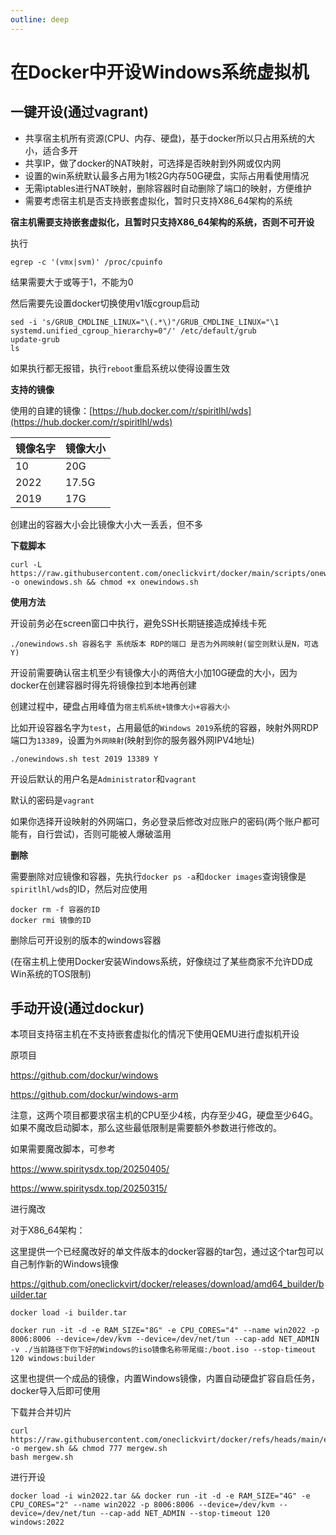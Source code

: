 ```yaml
---
outline: deep
---
```


# 在Docker中开设Windows系统虚拟机

## 一键开设(通过vagrant)

- 共享宿主机所有资源(CPU、内存、硬盘)，基于docker所以只占用系统的大小，适合多开
- 共享IP，做了docker的NAT映射，可选择是否映射到外网或仅内网
- 设置的win系统默认最多占用为1核2G内存50G硬盘，实际占用看使用情况
- 无需iptables进行NAT映射，删除容器时自动删除了端口的映射，方便维护
- 需要考虑宿主机是否支持嵌套虚拟化，暂时只支持X86_64架构的系统

**宿主机需要支持嵌套虚拟化，且暂时只支持X86_64架构的系统，否则不可开设**

执行

```
egrep -c '(vmx|svm)' /proc/cpuinfo
```

结果需要大于或等于1，不能为0

然后需要先设置docker切换使用v1版cgroup启动

```
sed -i 's/GRUB_CMDLINE_LINUX="\(.*\)"/GRUB_CMDLINE_LINUX="\1 systemd.unified_cgroup_hierarchy=0"/' /etc/default/grub
update-grub
ls
```

如果执行都无报错，执行```reboot```重启系统以使得设置生效

**支持的镜像**

使用的自建的镜像：[https://hub.docker.com/r/spiritlhl/wds](https://hub.docker.com/r/spiritlhl/wds)

| 镜像名字 | 镜像大小   |
|---------|--------|
| 10      | 20G    |
| 2022    | 17.5G  |
| 2019    | 17G    |

创建出的容器大小会比镜像大小大一丢丢，但不多

**下载脚本**

```
curl -L https://raw.githubusercontent.com/oneclickvirt/docker/main/scripts/onewindows.sh -o onewindows.sh && chmod +x onewindows.sh
```

**使用方法**

开设前务必在screen窗口中执行，避免SSH长期链接造成掉线卡死

```
./onewindows.sh 容器名字 系统版本 RDP的端口 是否为外网映射(留空则默认是N，可选Y)
```

开设前需要确认宿主机至少有镜像大小的两倍大小加10G硬盘的大小，因为docker在创建容器时得先将镜像拉到本地再创建

创建过程中，硬盘占用峰值为```宿主机系统+镜像大小+容器大小```

比如开设容器名字为```test```，占用最低的```Windows 2019```系统的容器，映射外网RDP端口为```13389```，设置为```外网映射```(映射到你的服务器外网IPV4地址)

```
./onewindows.sh test 2019 13389 Y
```

开设后默认的用户名是```Administrator```和```vagrant```

默认的密码是```vagrant```

如果你选择开设映射的外网端口，务必登录后修改对应账户的密码(两个账户都可能有，自行尝试)，否则可能被人爆破滥用

**删除**

需要删除对应镜像和容器，先执行```docker ps -a```和```docker images```查询镜像是```spiritlhl/wds```的ID，然后对应使用

```
docker rm -f 容器的ID
docker rmi 镜像的ID
```

删除后可开设别的版本的windows容器

(在宿主机上使用Docker安装Windows系统，好像绕过了某些商家不允许DD成Win系统的TOS限制)

## 手动开设(通过dockur)

本项目支持宿主机在不支持嵌套虚拟化的情况下使用QEMU进行虚拟机开设

原项目

https://github.com/dockur/windows

https://github.com/dockur/windows-arm

注意，这两个项目都要求宿主机的CPU至少4核，内存至少4G，硬盘至少64G。如果不魔改启动脚本，那么这些最低限制是需要额外参数进行修改的。

如果需要魔改脚本，可参考

https://www.spiritysdx.top/20250405/

https://www.spiritysdx.top/20250315/

进行魔改

对于X86_64架构：

这里提供一个已经魔改好的单文件版本的docker容器的tar包，通过这个tar包可以自己制作新的Windows镜像

https://github.com/oneclickvirt/docker/releases/download/amd64_builder/builder.tar

```shell
docker load -i builder.tar
```

```shell
docker run -it -d -e RAM_SIZE="8G" -e CPU_CORES="4" --name win2022 -p 8006:8006 --device=/dev/kvm --device=/dev/net/tun --cap-add NET_ADMIN -v ./当前路径下你下好的Windows的iso镜像名称带尾缀:/boot.iso --stop-timeout 120 windows:builder
```

这里也提供一个成品的镜像，内置Windows镜像，内置自动硬盘扩容自启任务，docker导入后即可使用

下载并合并切片

```shell
curl https://raw.githubusercontent.com/oneclickvirt/docker/refs/heads/main/extra_scripts/mergew.sh -o mergew.sh && chmod 777 mergew.sh
bash mergew.sh
```

进行开设

```shell
docker load -i win2022.tar && docker run -it -d -e RAM_SIZE="4G" -e CPU_CORES="2" --name win2022 -p 8006:8006 --device=/dev/kvm --device=/dev/net/tun --cap-add NET_ADMIN --stop-timeout 120 windows:2022
```
